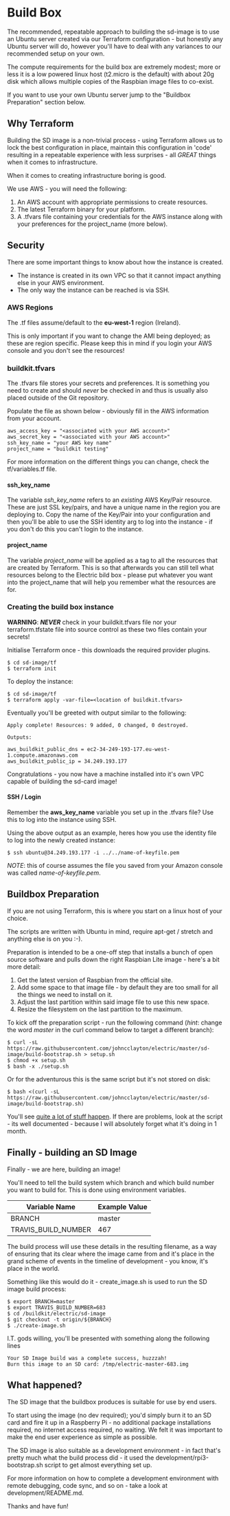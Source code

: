 # Build Box

The recommended, repeatable approach to building the sd-image is to use an Ubuntu server created via our Terraform configuration - but honestly any Ubuntu server will do, however you'll have to deal with any variances to our recommended setup on your own.

The compute requirements for the build box are extremely modest; more or less it is a low powered linux host (t2.micro is the default) with about 20g disk which allows multiple copies of the Raspbian image files to co-exist.

If you want to use your own Ubuntu server jump to the "Buildbox Preparation" section below.

## Why Terraform

Building the SD image is a non-trivial process - using Terraform allows us to lock the best configuration in place, maintain this configuration in 'code' resulting in a repeatable experience with less surprises - all _GREAT_ things when it comes to infrastructure.

When it comes to creating infrastructure boring is good.

We use AWS - you will need the following:

1. An AWS account with appropriate permissions to create resources.
1. The latest Terraform binary for your platform.
1. A .tfvars file containing your credentials for the AWS instance along with your preferences for the project_name (more below).

## Security

There are some important things to know about how the instance is created.

- The instance is created in its own VPC so that it cannot impact anything else in your AWS environment.
- The only way the instance can be reached is via SSH.

### AWS Regions

The .tf files assume/default to the **eu-west-1** region (Ireland).  

This is only important if you want to change the AMI being deployed; as these are region specific.  Please keep this in mind if you login your AWS console and you don't see the resources!

### buildkit.tfvars

The .tfvars file stores your secrets and preferences.  It is something you need to create and should _never_ be checked in and thus is usually also placed outside of the Git repository.

Populate the file as shown below - obviously fill in the AWS information from your account.

    aws_access_key = "<associated with your AWS account>"
    aws_secret_key = "<associated with your AWS account>"
    ssh_key_name = "your AWS key name"
    project_name = "buildkit testing"

For more information on the different things you can change, check the tf/variables.tf file.

#### ssh_key_name

The variable *ssh_key_name* refers to an _existing_ AWS Key/Pair resource.  These are just SSL key/pairs, and have a unique name in the region you are deploying to.  Copy the name of the Key/Pair into your configuration and then you'll be able to use the SSH identity arg to log into the instance - if you don't do this you can't login to the instance.

#### project_name

The variable *project_name* will be applied as a tag to all the resources that are created by Terraform.  This is so that afterwards you can still tell what resources belong to the Electric bild box - please put whatever you want into the project_name that will help you remember what the resources are for.

### Creating the build box instance

**WARNING**: _**NEVER**_ check in your buildkit.tfvars file nor your terraform.tfstate file into source control as these two files contain your secrets!

Initialise Terraform once - this downloads the required provider plugins.

    $ cd sd-image/tf
    $ terraform init

To deploy the instance:

    $ cd sd-image/tf
    $ terraform apply -var-file=<location of buildkit.tfvars>

Eventually you'll be greeted with output similar to the following:

```
Apply complete! Resources: 9 added, 0 changed, 0 destroyed.                 
                                                                            
Outputs:                                                                    
                                                                            
aws_buildkit_public_dns = ec2-34-249-193-177.eu-west-1.compute.amazonaws.com
aws_buildkit_public_ip = 34.249.193.177                           
```

Congratulations - you now have a machine installed into it's own VPC capable of building the sd-card image!

#### SSH / Login

Remember the **aws_key_name** variable you set up in the .tfvars file?  Use this to log into the instance using SSH.

Using the above output as an example, heres how you use the identity file to log into the newly created instance:

    $ ssh ubuntu@34.249.193.177 -i ../../name-of-keyfile.pem

_NOTE_: this of course assumes the file you saved from your Amazon console was called _name-of-keyfile.pem_.

## Buildbox Preparation

If you are not using Terraform, this is where you start on a linux host of your choice.  

The scripts are written with Ubuntu in mind, require apt-get / stretch and anything else is on you :-).

Preparation is intended to be a one-off step that installs a bunch of open source software and pulls down the right Raspbian Lite image - here's a bit more detail:

1. Get the latest version of Raspbian from the official site.
1. Add some space to that image file - by default they are too small for all the things we need to install on it. 
1. Adjust the last partition within said image file to use this new space.
1. Resize the filesystem on the last partition to the maximum.

To kick off the preparation script - run the following command (_hint_: change the word _master_ in the curl command below to target a different branch):

    $ curl -sL https://raw.githubusercontent.com/johncclayton/electric/master/sd-image/build-bootstrap.sh > setup.sh
    $ chmod +x setup.sh
    $ bash -x ./setup.sh

Or for the adventurous this is the same script but it's not stored on disk:

    $ bash <(curl -sL https://raw.githubusercontent.com/johncclayton/electric/master/sd-image/build-bootstrap.sh)

You'll see [quite a lot of stuff happen](https://google.com&q=understatement).  If there are problems, look at the script - its well documented  - because I will absolutely forget what it's doing in 1 month.

## Finally - building an SD Image

Finally - we are here, building an image!

You'll need to tell the build system which branch and which build number you want to build for.  This is done using environment variables.

| Variable Name | Example Value |
|---------------|----------------|
| BRANCH        | master         |
| TRAVIS_BUILD_NUMBER              | 467               |

The build process will use these details in the resulting filename, as a way of ensuring that its clear where the image came from and it's place in the grand scheme of events in the timeline of development - you know, it's place in the world.

Something like this would do it - create_image.sh is used to run the SD image build process:

    $ export BRANCH=master
    $ export TRAVIS_BUILD_NUMBER=683
    $ cd /buildkit/electric/sd-image
    $ git checkout -t origin/${BRANCH}
    $ ./create-image.sh 

I.T. gods willing, you'll be presented with something along the following lines

    Your SD Image build was a complete success, huzzzah!
    Burn this image to an SD card: /tmp/electric-master-683.img

## What happened?

The SD image that the buildbox produces is suitable for use by end users.  

To start using the image (no dev required); you'd simply burn it to an SD card and fire it up in a Raspberry Pi - no additional package installations required, no internet access required, no waiting.  We felt it was important to make the end user experience as simple as possible.

The SD image is also suitable as a development environment - in fact that's pretty much what the build process did - it used the development/rpi3-bootstrap.sh script to get almost everything set up.

For more information on how to complete a development environment with remote debugging, code sync, and so on - take a look at development/README.md.

Thanks and have fun!
